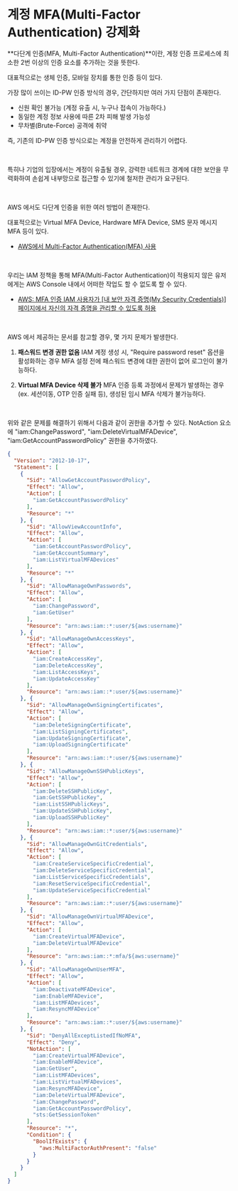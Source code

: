 # 계정 MFA(Multi-Factor Authentication) 강제화

**다단계 인증(MFA, Multi-Factor Authentication)**이란, 계정 인증 프로세스에 최소한 2번 이상의 인증 요소를 추가하는 것을 뜻한다. 

대표적으로는 생체 인증, 모바일 장치를 통한 인증 등이 있다. 

가장 많이 쓰이는 ID-PW 인증 방식의 경우, 간단하지만 여러 가지 단점이 존재한다.
- 신원 확인 불가능 (계정 유출 시, 누구나 접속이 가능하다.)
- 동일한 계정 정보 사용에 따른 2차 피해 발생 가능성
- 무차별(Brute-Force) 공격에 취약

즉, 기존의 ID-PW 인증 방식으로는 계정을 안전하게 관리하기 어렵다.

<br>

특히나 기업의 입장에서는 계정이 유출될 경우, 강력한 네트워크 경계에 대한 보안을 무력화하여 손쉽게 내부망으로 접근할 수 있기에 철저한 관리가 요구된다.

<br>

AWS 에서도 다단계 인증을 위한 여러 방법이 존재한다.

대표적으로는 Virtual MFA Device, Hardware MFA Device, SMS 문자 메시지 MFA 등이 있다.

* [AWS에서 Multi-Factor Authentication(MFA) 사용](https://docs.aws.amazon.com/ko_kr/IAM/latest/UserGuide/id_credentials_mfa.html)

<br>

우리는 IAM 정책을 통해 MFA(Multi-Factor Authentication)이 적용되지 않은 유저에게는 AWS Console 내에서 어떠한 작업도 할 수 없도록 할 수 있다.
* [AWS: MFA 인증 IAM 사용자가 [내 보안 자격 증명(My Security Credentials)] 페이지에서 자신의 자격 증명을 관리할 수 있도록 허용](https://docs.aws.amazon.com/ko_kr/IAM/latest/UserGuide/reference_policies_examples_aws_my-sec-creds-self-manage.html)

<br>

AWS 에서 제공하는 문서를 참고할 경우, 몇 가지 문제가 발생한다.

1. **패스워드 변경 권한 없음**
IAM 계정 생성 시, "Require password reset" 옵션을 활성화하는 경우 MFA 설정 전에 패스워드 변경에 대한 권한이 없어 로그인이 불가능하다.

2. **Virtual MFA Device 삭제 불가**
MFA 인증 등록 과정에서 문제가 발생하는 경우 (ex. 세션이동, OTP 인증 실패 등), 생성된 임시 MFA 삭제가 불가능하다.

<br>

위와 같은 문제를 해결하기 위해서 다음과 같이 권한을 추가할 수 있다.
NotAction 요소에 "iam:ChangePassword", "iam:DeleteVirtualMFADevice", "iam:GetAccountPasswordPolicy" 권한을 추가하였다.
```json
{
  "Version": "2012-10-17",
  "Statement": [
    {
      "Sid": "AllowGetAccountPasswordPolicy",
      "Effect": "Allow",
      "Action": [
        "iam:GetAccountPasswordPolicy"
      ],
      "Resource": "*"
    }, {
      "Sid": "AllowViewAccountInfo",
      "Effect": "Allow",
      "Action": [
        "iam:GetAccountPasswordPolicy",
        "iam:GetAccountSummary",
        "iam:ListVirtualMFADevices"
      ],
      "Resource": "*"
    }, {
      "Sid": "AllowManageOwnPasswords",
      "Effect": "Allow",
      "Action": [
        "iam:ChangePassword",
        "iam:GetUser"
      ],
      "Resource": "arn:aws:iam::*:user/${aws:username}"
    }, {
      "Sid": "AllowManageOwnAccessKeys",
      "Effect": "Allow",
      "Action": [
        "iam:CreateAccessKey",
        "iam:DeleteAccessKey",
        "iam:ListAccessKeys",
        "iam:UpdateAccessKey"
      ],
      "Resource": "arn:aws:iam::*:user/${aws:username}"
    }, {
      "Sid": "AllowManageOwnSigningCertificates",
      "Effect": "Allow",
      "Action": [
        "iam:DeleteSigningCertificate",
        "iam:ListSigningCertificates",
        "iam:UpdateSigningCertificate",
        "iam:UploadSigningCertificate"
      ],
      "Resource": "arn:aws:iam::*:user/${aws:username}"
    }, {
      "Sid": "AllowManageOwnSSHPublicKeys",
      "Effect": "Allow",
      "Action": [
        "iam:DeleteSSHPublicKey",
        "iam:GetSSHPublicKey",
        "iam:ListSSHPublicKeys",
        "iam:UpdateSSHPublicKey",
        "iam:UploadSSHPublicKey"
      ],
      "Resource": "arn:aws:iam::*:user/${aws:username}"
    }, {
      "Sid": "AllowManageOwnGitCredentials",
      "Effect": "Allow",
      "Action": [
        "iam:CreateServiceSpecificCredential",
        "iam:DeleteServiceSpecificCredential",
        "iam:ListServiceSpecificCredentials",
        "iam:ResetServiceSpecificCredential",
        "iam:UpdateServiceSpecificCredential"
      ],
      "Resource": "arn:aws:iam::*:user/${aws:username}"
    }, {
      "Sid": "AllowManageOwnVirtualMFADevice",
      "Effect": "Allow",
      "Action": [
        "iam:CreateVirtualMFADevice",
        "iam:DeleteVirtualMFADevice"
      ],
      "Resource": "arn:aws:iam::*:mfa/${aws:username}"
    }, {
      "Sid": "AllowManageOwnUserMFA",
      "Effect": "Allow",
      "Action": [
        "iam:DeactivateMFADevice",
        "iam:EnableMFADevice",
        "iam:ListMFADevices",
        "iam:ResyncMFADevice"
      ],
      "Resource": "arn:aws:iam::*:user/${aws:username}"
    }, {
      "Sid": "DenyAllExceptListedIfNoMFA",
      "Effect": "Deny",
      "NotAction": [
        "iam:CreateVirtualMFADevice",
        "iam:EnableMFADevice",
        "iam:GetUser",
        "iam:ListMFADevices",
        "iam:ListVirtualMFADevices",
        "iam:ResyncMFADevice",
        "iam:DeleteVirtualMFADevice",
        "iam:ChangePassword",
        "iam:GetAccountPasswordPolicy",
        "sts:GetSessionToken"
      ],
      "Resource": "*",
      "Condition": {
        "BoolIfExists": {
          "aws:MultiFactorAuthPresent": "false"
        }
      }
    }
  ]
}
```